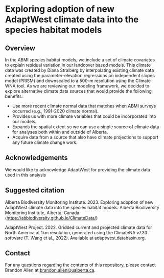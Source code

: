 # Exploring adoption of new AdaptWest climate data into the species habitat models

## Overview 

In the ABMI species habitat models, we include a set of climate covariates to explain residual variation in our landcover based models. This climate data was created by Diana Stralberg by interpolating existing climate data created using the parameter-elevation regressions on independent slopes model (PRISM) and downscaled to a 500-m resolution using the Climate WNA tool. As we are reviewing our modeling framework, we decided to explore alternative climate data sources that would provide the following benefits:

- Use more recent climate normal data that matches when ABMI surveys occurred (e.g., 1991-2020 climate normal).
- Provides us with more climate variables that could be incorporated into our models.
- Expands the spatial extent so we can use a single source of climate data for analyses both within and outside of Alberta.
- Acquire data from a source that also have climate projections to support any future climate change work.

## Acknowledgements
We would like to acknowledge AdaptWest for providing the climate data used in this analysis

## Suggested citation

Alberta Biodiversity Monitoring Institute. 2023. Exploring adoption of new AdaptWest climate data into the species habitat models. Alberta Biodiversity Monitoring Institute, Alberta, Canada. (https://abbiodiversity.github.io/ClimateData/) 

AdaptWest Project. 2022. Gridded current and projected climate data for North America at 1km resolution, generated using the ClimateNA v7.30 software (T. Wang et al., 2022). Available at adaptwest.databasin.org.

## Contact

For any questions regarding the contents of this repository, please contact Brandon Allen at brandon.allen@ualberta.ca.
